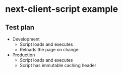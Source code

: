 # next-client-script example

## Test plan

- Development
  - Script loads and executes
  - Reloads the page on change
- Production
  - Script loads and executes
  - Script has immutable caching header
